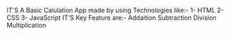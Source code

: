 IT'S A Basic Calulation App made by using Technologies like:-
1- HTML
2- CSS
3- JavaScript
IT'S Key Feature are:-
Addaition
Subtraction
Division
Multiplication
